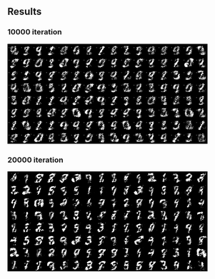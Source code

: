 ## Results
### 10000 iteration
![10000](./image/10000.png)

### 20000 iteration
![20000](./image/20000.png)
